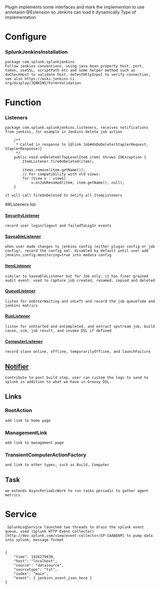 Plugin implements some interfaces and mark the implemention to use annotaion @Extension so Jenkins can load it dynamically
Type of implementation
# Configure

### SplunkJenkinsInstallation 
	package com.splunk.splunkjenkins
    Follow jenkins conventions, using java bean property host, port, token, useSSL, scriptPath etc and some helper method such as
    doCheckHost to validate host, doTestHttpInput to verify connection, see also https://wiki.jenkins-ci.   org/display/JENKINS/Form+Validation

# Function
### Listeners 
	package com.splunk.splunkjenkins.listeners, receives notifications from jenkins, for example in Jenkins delete job action
```
    /**
     * Called in response to {@link Job#doDoDelete(StaplerRequest, StaplerResponse)}
     */
    public void onDeleted(TopLevelItem item) throws IOException {
        ItemListener.fireOnDeleted(item);

        items.remove(item.getName());
        // For compatibility with old views:
        for (View v : views)
            v.onJobRenamed(item, item.getName(), null);
    }

```
    it will call fireOnDeleted to notify all ItemListeners

##Listeners list
#### [SecurityListener](http://javadoc.jenkins-ci.org/jenkins/security/SecurityListener.html)
    record user login/logout and failedToLogIn events
#### [SaveableListener](http://javadoc.jenkins-ci.org/hudson/model/listeners/SaveableListener.html)
    when user made changes to jenkins config (either plugin config or job config), record the config xml. disabled by default until user add jenkins_config.monitoring=true into medata config
#### [ItemListener](http://javadoc.jenkins-ci.org/hudson/model/listeners/RunListener.html)
	similar to SaveableListener but for Job only, it has finer grained audit event. used to capture job created, renamed, copied and deleted

#### [QueueListener](http://javadoc.jenkins-ci.org/hudson/model/queue/QueueListener.html)
	listen for onEnterWaiting and onLeft and record the job queueTime and jenkins matrics
#### [RunListener](http://javadoc.jenkins-ci.org/hudson/model/listeners/RunListener.html)
	listen for onStarted and onCompleted, and extract upstream job, build cause, scm, job result, and invoke DSL if defined
#### [ComputerListener](http://javadoc.jenkins-ci.org/hudson/slaves/ComputerListener.html)
	record slave online, offline, temporarilyOffline, and launchFailure

## [Notifier](http://javadoc.jenkins-ci.org/hudson/tasks/Notifier.html)
    Contribute to post build step, user can custom the logs to send to splunk in addition to what we have in Groovy DSL.

## Links
### RootAction
    add link to home page
### ManagementLink 
    add link to management page
### TransientComputerActionFactory
    and link to other types, such as Build, Computer

## Task
    we extends AsyncPeriodicWork to run tasks periodic to gather agent metrics

# Service
     SplunkLogService launched two threads to drain the splunk event queue, used (Splunk HTTP Event Collector)[http://dev.splunk.com/view/event-collector/SP-CAAAE6M] to pump data into splunk, message format

```

{
    "time": 1426279439, 
    "host": "localhost",
    "source": "datasource",
    "sourcetype": "txt",
    "index": "main",
    "event": { jenkins_event_json_here }
}

```

